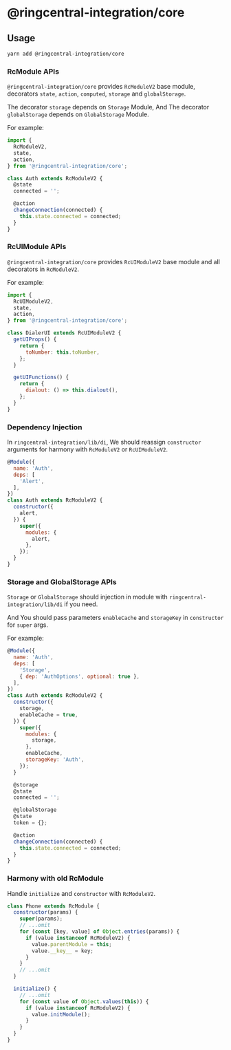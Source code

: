 # @ringcentral-integration/core

## Usage

```sh
yarn add @ringcentral-integration/core
```

### RcModule APIs

`@ringcentral-integration/core` provides `RcModuleV2` base module, decorators `state`, `action`, `computed`, `storage` and `globalStorage`.

 The decorator `storage` depends on `Storage` Module, And  The decorator `globalStorage` depends on `GlobalStorage` Module.

For example:

```js
import {
  RcModuleV2,
  state,
  action,
} from '@ringcentral-integration/core';

class Auth extends RcModuleV2 {
  @state
  connected = '';

  @action
  changeConnection(connected) {
    this.state.connected = connected;
  }
}
```

### RcUIModule APIs

`@ringcentral-integration/core` provides `RcUIModuleV2` base module and all decorators in `RcModuleV2`.

For example:

```js
import {
  RcUIModuleV2,
  state,
  action,
} from '@ringcentral-integration/core';

class DialerUI extends RcUIModuleV2 {
  getUIProps() {
    return {
      toNumber: this.toNumber,
    };
  }

  getUIFunctions() {
    return {
      dialout: () => this.dialout(),
    };
  }
}
```

### Dependency Injection

In `ringcentral-integration/lib/di`, We should reassign `constructor` arguments for harmony with `RcModuleV2` or `RcUIModuleV2`.

```js
@Module({
  name: 'Auth',
  deps: [
    'Alert',
  ],
})
class Auth extends RcModuleV2 {
  constructor({
    alert,
  }) {
    super({
      modules: {
        alert,
      },
    });
  }
}
```

### Storage and GlobalStorage APIs

`Storage` or `GlobalStorage` should injection in module with `ringcentral-integration/lib/di` if you need.

And You should pass parameters `enableCache` and `storageKey` in `constructor` for `super` args.

For example:

```js
@Module({
  name: 'Auth',
  deps: [
    'Storage',
    { dep: 'AuthOptions', optional: true },
  ],
})
class Auth extends RcModuleV2 {
  constructor({
    storage,
    enableCache = true,
  }) {
    super({
      modules: {
        storage,
      },
      enableCache,
      storageKey: 'Auth',
    });
  }

  @storage
  @state
  connected = '';

  @globalStorage
  @state
  token = {};

  @action
  changeConnection(connected) {
    this.state.connected = connected;
  }
}
```

### Harmony with old RcModule

Handle `initialize` and `constructor` with `RcModuleV2`.

```js
class Phone extends RcModule {
  constructor(params) {
    super(params);
    // ...omit
    for (const [key, value] of Object.entries(params)) {
      if (value instanceof RcModuleV2) {
        value.parentModule = this;
        value.__key__ = key;
      }
    }
    // ...omit
  }

  initialize() {
    // ...omit
    for (const value of Object.values(this)) {
      if (value instanceof RcModuleV2) {
        value.initModule();
      }
    }
  }
}
```
